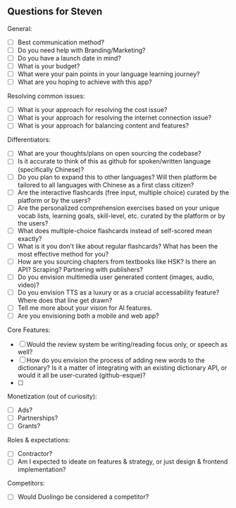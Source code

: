 ## Questions for Steven

General:

- [ ] Best communication method?
- [ ] Do you need help with Branding/Marketing?
- [ ] Do you have a launch date in mind?
- [ ] What is your budget?
- [ ] What were your pain points in your language learning journey?
- [ ] What are you hoping to achieve with this app?

Resolving common issues:

- [ ] What is your approach for resolving the cost issue?
- [ ] What is your approach for resolving the internet connection issue?
- [ ] What is your approach for balancing content and features?

Differentiators:

- [ ] What are your thoughts/plans on open sourcing the codebase?
- [ ] Is it accurate to think of this as github for spoken/written language (specifically Chinese)?
- [ ] Do you plan to expand this to other languages? Will then platform be tailored to all languages with Chinese as a first class citizen?
- [ ] Are the interactive flashcards (free input, multiple choice) curated by the platform or by the users?
- [ ] Are the personalized comprehension exercises based on your unique vocab lists, learning goals, skill-level, etc. curated by the platform or by the users?
- [ ] What does multiple-choice flashcards instead of self-scored mean exactly?
- [ ] What is it you don't like about regular flashcards? What has been the most effective method for you?
- [ ] How are you sourcing chapters from textbooks like HSK? Is there an API? Scraping? Partnering with publishers?
- [ ] Do you envision multimedia user generated content (images, audio, video)?
- [ ] Do you envision TTS as a luxury or as a crucial accessability feature? Where does that line get drawn?
- [ ] Tell me more about your vision for AI features.
- [ ] Are you envisioning both a mobile and web app?

Core Features:

- [ ] Would the review system be writing/reading focus only, or speech as well?
- [ ] How do you envision the process of adding new words to the dictionary? Is it a matter of integrating with an existing dictionary API, or would it all be user-curated (github-esque)?
- [ ]

Monetization (out of curiosity):

- [ ] Ads?
- [ ] Partnerships?
- [ ] Grants?

Roles & expectations:

- [ ] Contractor?
- [ ] Am I expected to ideate on features & strategy, or just design & frontend implementation?

Competitors:

- [ ] Would Duolingo be considered a competitor?
